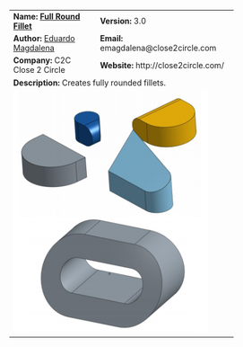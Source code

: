 <table style="width:400px">
  <tr>
    <td><strong>Name: <a href="https://cad.onshape.com/documents/3d52520839c0fa3587798c0f">Full Round Fillet</a></strong></td>
    <td><strong>Version:</strong> 3.0</td>
  </tr>
    <tr>
    <td><strong>Author:</strong> <a href="https://forum.onshape.com/profile/emagdalenaC2C">Eduardo Magdalena</a></td>
    <td><strong>Email:</strong> emagdalena@close2circle.com</td>
  </tr>
      <tr>
    <td><strong>Company:</strong> C2C Close 2 Circle</td>
    <td><strong>Website:</strong> http://close2circle.com/</td>
  </tr>
  <tr>
    <td colspan="2"><strong>Description:</strong> Creates fully rounded fillets.</td>
  </tr>
    <tr>
    <td colspan="2"><img src="Full Round Fillet.PNG" width="90%"></img></td>
  </tr>
</table>
